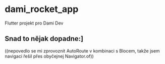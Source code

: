 # dami_rocket_app

Flutter projekt pro Dami Dev

## Snad to nějak dopadne:]

((nepovedlo se mi zprovoznit AutoRoute v kombinaci s Blocem, takže jsem navigaci řešil přes obyčejnej Navigator.of))
